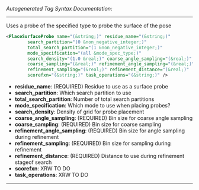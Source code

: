 <!-- THIS IS AN AUTOGENERATED FILE: Don't edit it directly, instead change the schema definition in the code itself. -->

_Autogenerated Tag Syntax Documentation:_

---
Uses a probe of the specified type to probe the surface of the pose

```xml
<PlaceSurfaceProbe name="(&string;)" residue_name="(&string;)"
        search_partition="(0 &non_negative_integer;)"
        total_search_partition="(1 &non_negative_integer;)"
        mode_specification="(all &mode_spec_type;)"
        search_density="(1.0 &real;)" coarse_angle_sampling="(&real;)"
        coarse_sampling="(&real;)" refinement_angle_sampling="(&real;)"
        refinement_sampling="(&real;)" refinement_distance="(&real;)"
        scorefxn="(&string;)" task_operations="(&string;)" />
```

-   **residue_name**: (REQUIRED) Residue to use as a surface probe
-   **search_partition**: Which search partition to use
-   **total_search_partition**: Number of total search partitions
-   **mode_specification**: Which mode to use when placing probes?
-   **search_density**: Density of grid for probe placement
-   **coarse_angle_sampling**: (REQUIRED) Bin size for coarse angle sampling
-   **coarse_sampling**: (REQUIRED) Bin size for coarse sampling
-   **refinement_angle_sampling**: (REQUIRED) Bin size for angle sampling during refinement
-   **refinement_sampling**: (REQUIRED) Bin size for sampling during refinement
-   **refinement_distance**: (REQUIRED) Distance to use during refinement stageof search
-   **scorefxn**: XRW TO DO
-   **task_operations**: XRW TO DO

---
